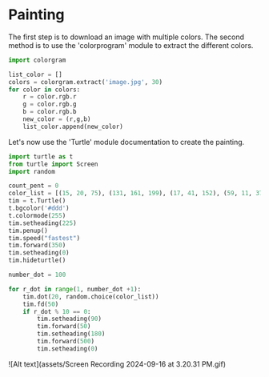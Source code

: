 # Painting
The first step is to download an image with multiple colors.
The second method is to use the 'colorprogram' module to extract the different colors.
```Python
import colorgram

list_color = []
colors = colorgram.extract('image.jpg', 30)
for color in colors:
    r = color.rgb.r
    g = color.rgb.g
    b = color.rgb.b
    new_color = (r,g,b)
    list_color.append(new_color)
```
Let's now use the 'Turtle' module documentation to create the painting.

```python
import turtle as t
from turtle import Screen
import random

count_pent = 0
color_list = [(15, 20, 75), (131, 161, 199), (17, 41, 152), (59, 11, 37), (135, 95, 38), (55, 98, 146), (180, 167, 144), (172, 148, 45), (197, 213, 229), (163, 180, 228), (53, 113, 69), (142, 13, 41), (61, 34, 17), (93, 112, 188), (148, 181, 169), (133, 65, 104), (207, 230, 206), (180, 152, 166), (83, 88, 15), (18, 60, 37), (37, 89, 31), (60, 158, 145), (155, 22, 13), (203, 73, 143), (60, 154, 170), (232, 217, 223), (236, 220, 70), (159, 215, 167), (222, 167, 177)]
tim = t.Turtle()
t.bgcolor('#ddd')
t.colormode(255)
tim.setheading(225)
tim.penup()
tim.speed("fastest")
tim.forward(350)
tim.setheading(0)
tim.hideturtle()

number_dot = 100

for r_dot in range(1, number_dot +1):
    tim.dot(20, random.choice(color_list))
    tim.fd(50)
    if r_dot % 10 == 0:
        tim.setheading(90)
        tim.forward(50)
        tim.setheading(180)
        tim.forward(500)
        tim.setheading(0)
```
![Alt text](assets/Screen Recording 2024-09-16 at 3.20.31 PM.gif)

